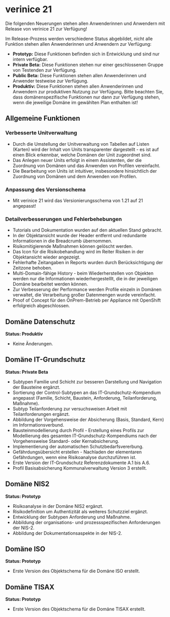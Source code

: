# verinice 21

Die folgenden Neuerungen stehen allen Anwenderinnen und Anwendern mit Release von verinice 21 zur Verfügung!

Im Release-Prozess werden verschiedene Status abgebildet, nicht alle Funktion stehen allen Anwenderinnen und Anwendern zur Verfügung:
- **Prototyp:** Diese Funktionen befinden sich in Entwicklung und sind nur intern verfügbar.
- **Private Beta:** Diese Funktionen stehen nur einer geschlossenen Gruppe von Testenden zur Verfügung.
- **Public Beta:** Diese Funktionen stehen allen Anwenderinnen und Anwender testweise zur Verfügung.
- **Produktiv:** Diese Funktionen stehen allen Anwenderinnen und Anwendern zur produktiven Nutzung zur Verfügung. Bitte beachten Sie, dass domänenspezifische Funktionen nur dann zur Verfügung stehen, wenn die jeweilige Domäne im gewählten Plan enthalten ist!

## Allgemeine Funktionen

### Verbesserte Unitverwaltung

- Durch die Umstellung der Unitverwaltung von Tabellen auf Listen (Karten) wird der Inhalt von Units transparenter dargestellt - es ist auf einen Blick erkennbar, welche Domänen der Unit zugeordnet sind.
- Das Anlegen neuer Units erfolgt in einem Assistenten, der die Zuordnung von Domänen und das Anwenden von Profilen vereinfacht.
- Die Bearbeitung von Units ist intuitiver, insbesondere hinsichtlich der Zuordnung von Domänen und dem Anwenden von Profilen.

### Anpassung des Versionschema

- Mit verinice 21 wird das Versionierungsschema von 1.21 auf 21 angepasst! 

### Detailverbesserungen und Fehlerbehebungen

- Tutorials und Dokumentation wurden auf den aktuellen Stand gebracht.
- In der Objektansicht wurde der Header entfernt und redundante Informationen in die Breadcrumb übernommen.
- Risikomitigierende Maßnahmen können gelöscht werden.
- Das Icon für die Risikobehandlung wird im Reiter Risiken in der Objektansicht wieder angezeigt.
- Fehlerhafte Zeitangaben in Reports wurden durch Berücksichtigung der Zeitzone behoben.
- Multi-Domain-fähige History - beim Wiederherstellen von Objekten werden nur die Informationen wiederhergestelllt, die in der jeweiligen Domäne bearbeitet werden können.
- Zur Verbesserung der Performance werden Profile einzeln in Domänen verwaltet, die Verarbeitung großer Datenmengen wurde vereinfacht.
- Proof of Concept für den OnPrem-Betrieb per Appliance mit OpenShift erfolgreich abgeschlossen.

## Domäne Datenschutz
**Status: Produktiv**

- Keine Änderungen.
## Domäne IT-Grundschutz
**Status: Private Beta**

- Subtypen Familie und Schicht zur besseren Darstellung und Navigation der Bausteine ergänzt.
- Sortierung der Control-Subtypen an das IT-Grundschutz-Kompendium angepasst (Familie, Schicht, Baustein, Anforderung, Teilanforderung, Maßnahme).
- Subtyp Teilanforderung zur versuchsweisen Arbeit mit Teilanforderungen ergänzt.
- Abbildung der Vorgehensweise der Absicherung (Basis, Standard, Kern) im Informationsverbund.
- Bausteinmodellierung durch Profil - Erstellung eines Profils zur Modellierung des gesamten IT-Grundschutz-Kompendiums nach der Vorgehensweise Standard- oder Kernabsicherung.
- Implementierung der automatischen Schutzbedarfsvererbung.
- Gefährdungsübersicht erstellen - Nachladen der elementaren Gefährdungen, wenn eine Risikoanalyse durchzuführen ist.
- Erste Version der IT-Grundschutz Referenzdokumente A.1 bis A.6.
- Profil Basisabsicherung Kommunalverwaltung Version 3 erstellt.

## Domäne NIS2
**Status: Prototyp**

- Risikoanalyse in der Domäne NIS2 ergänzt.
- Risikodefinition um Authentizität als weiteres Schutzziel ergänzt.
- Entwicklung der Subtypen Anforderung und Maßnahme.
- Abbildung der organisations- und prozessspezifischen Anforderungen der NIS-2.
- Abbildung der Dokumentationsaspekte in der NIS-2.

## Domäne ISO
**Status: Prototyp**

- Erste Version des Objektschema für die Domäne ISO erstellt.

## Domäne TISAX
**Status: Prototyp**

- Erste Version des Objektschema für die Domäne TISAX erstellt.
